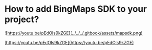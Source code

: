 # How to add BingMaps SDK to your project?

![https://youtu.be/pEdOls9kZGE](../../../.gitbook/assets/mapsdk.png)

[https://youtu.be/pEdOls9kZGE](https://youtu.be/pEdOls9kZGE)

